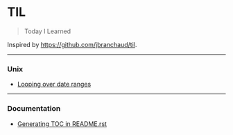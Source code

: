 

# TIL

> Today I Learned

Inspired by https://github.com/jbranchaud/til.

---

### Unix

- [Looping over date ranges](unix/date-ranges.md)

---

### Documentation

- [Generating TOC in README.rst](documentation/toc.md)

